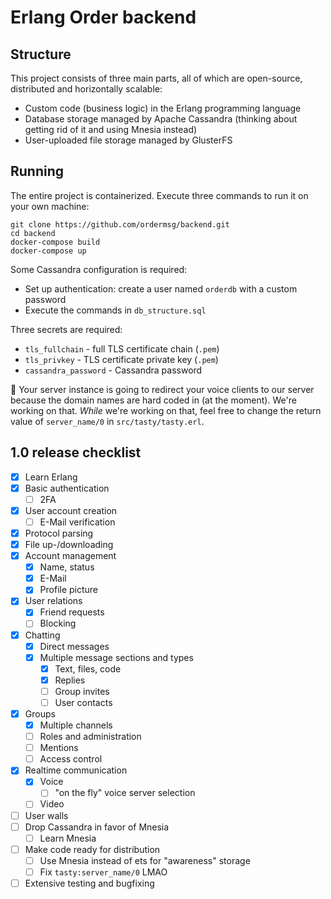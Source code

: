 # Erlang Order backend

## Structure
This project consists of three main parts, all of which are open-source, distributed and horizontally scalable:
  - Custom code (business logic) in the Erlang programming language
  - Database storage managed by Apache Cassandra (thinking about getting rid of it and using Mnesia instead)
  - User-uploaded file storage managed by GlusterFS

## Running
The entire project is containerized. Execute three commands to run it on your own machine:
```
git clone https://github.com/ordermsg/backend.git
cd backend
docker-compose build
docker-compose up
```

Some Cassandra configuration is required:
  - Set up authentication: create a user named `orderdb` with a custom password
  - Execute the commands in `db_structure.sql`

Three secrets are required:
  - `tls_fullchain` - full TLS certificate chain (`.pem`)
  - `tls_privkey` - TLS certificate private key (`.pem`)
  - `cassandra_password` - Cassandra password

:construction: Your server instance is going to redirect your voice clients to our server because the domain names are hard coded in (at the moment). We're working on that. _While_ we're working on that, feel free to change the return value of `server_name/0` in `src/tasty/tasty.erl`.

## 1.0 release checklist
  - [x] Learn Erlang
  - [x] Basic authentication
    - [ ] 2FA
  - [x] User account creation
    - [ ] E-Mail verification
  - [x] Protocol parsing
  - [x] File up-/downloading
  - [x] Account management
    - [x] Name, status
    - [x] E-Mail
    - [x] Profile picture
  - [x] User relations
    - [x] Friend requests
    - [ ] Blocking
  - [x] Chatting
    - [x] Direct messages
    - [x] Multiple message sections and types
      - [x] Text, files, code
      - [x] Replies
      - [ ] Group invites
      - [ ] User contacts
  - [x] Groups
    - [x] Multiple channels
    - [ ] Roles and administration
    - [ ] Mentions
    - [ ] Access control
  - [x] Realtime communication
    - [x] Voice
      - [ ] "on the fly" voice server selection
    - [ ] Video
  - [ ] User walls
  - [ ] Drop Cassandra in favor of Mnesia
    - [ ] Learn Mnesia
  - [ ] Make code ready for distribution
    - [ ] Use Mnesia instead of ets for "awareness" storage
    - [ ] Fix `tasty:server_name/0` LMAO
  - [ ] Extensive testing and bugfixing